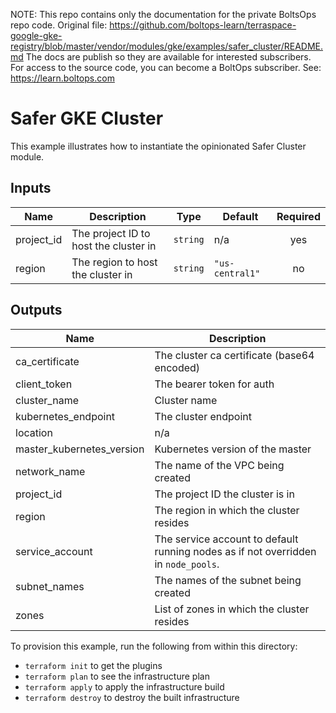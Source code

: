 <!-- note marker start -->
NOTE: This repo contains only the documentation for the private BoltsOps repo code.
Original file: https://github.com/boltops-learn/terraspace-google-gke-registry/blob/master/vendor/modules/gke/examples/safer_cluster/README.md
The docs are publish so they are available for interested subscribers.
For access to the source code, you can become a BoltOps subscriber.
See: https://learn.boltops.com

<!-- note marker end -->

# Safer GKE Cluster

This example illustrates how to instantiate the opinionated Safer Cluster module.

<!-- BEGINNING OF PRE-COMMIT-TERRAFORM DOCS HOOK -->
## Inputs

| Name | Description | Type | Default | Required |
|------|-------------|------|---------|:--------:|
| project\_id | The project ID to host the cluster in | `string` | n/a | yes |
| region | The region to host the cluster in | `string` | `"us-central1"` | no |

## Outputs

| Name | Description |
|------|-------------|
| ca\_certificate | The cluster ca certificate (base64 encoded) |
| client\_token | The bearer token for auth |
| cluster\_name | Cluster name |
| kubernetes\_endpoint | The cluster endpoint |
| location | n/a |
| master\_kubernetes\_version | Kubernetes version of the master |
| network\_name | The name of the VPC being created |
| project\_id | The project ID the cluster is in |
| region | The region in which the cluster resides |
| service\_account | The service account to default running nodes as if not overridden in `node_pools`. |
| subnet\_names | The names of the subnet being created |
| zones | List of zones in which the cluster resides |

<!-- END OF PRE-COMMIT-TERRAFORM DOCS HOOK -->

To provision this example, run the following from within this directory:
- `terraform init` to get the plugins
- `terraform plan` to see the infrastructure plan
- `terraform apply` to apply the infrastructure build
- `terraform destroy` to destroy the built infrastructure
